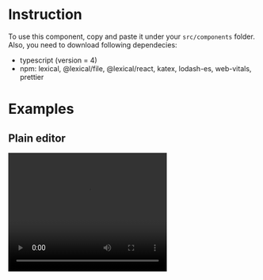 # Instruction

To use this component, copy and paste it under your `src/components` folder. Also, you need to download following dependecies:
 - typescript (version = 4)
 - npm: lexical, @lexical/file, @lexical/react, katex, lodash-es, web-vitals, prettier

 # Examples

 ## Plain editor
 <video width="320" height="240" controls>
  <source src="./plain-editor.mov" type="video/mov">
  Your browser does not support the video tag.
</video>
